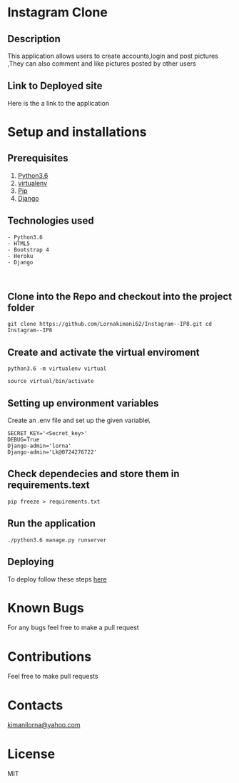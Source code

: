 # Instagram Clone
## Description
This application allows users to create accounts,login and post pictures ,They can also comment and like pictures posted by other users
## Link to Deployed site
Here is the a link to the application

# Setup and installations
## Prerequisites
1. [Python3.6](https://www.python.org/)
2. [virtualenv](https://docs.python-guide.org/dev/virtualenvs/)
3. [Pip](https://pypi.org/)
4.  [Django](https://www.djangoproject.com)
## Technologies used
```
- Python3.6
- HTML5
- Bootstrap 4
- Heroku
- Django



```
## Clone into the Repo and checkout into the project folder
```
git clone https://github.com/Lornakimani62/Instagram--IP8.git cd Instagram--IP8

```
## Create and activate the virtual enviroment
```
python3.6 -m virtualenv virtual

```
```
source virtual/bin/activate
```
## Setting up environment variables
 Create an .env file and set up the given variable\
 ```
 SECRET_KEY='<Secret_key>'
 DEBUG=True
 Django-admin='lorna'
 Django-admin='Lk@0724276722'
```
## Check dependecies and store them in requirements.text

```
pip freeze > requirements.txt

```
## Run the application
```
./python3.6 manage.py runserver
```
## Deploying
To deploy follow these steps [here](https://medium.com/the-andela-way/deploying-a-python-flask-app-to-heroku-41250bda27d0)

# Known Bugs
 For any bugs feel free to make a pull request

# Contributions

Feel free to make pull requests
# Contacts

kimanilorna@yahoo.com

# License

MIT
